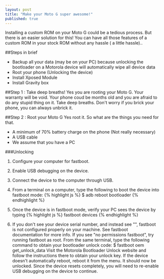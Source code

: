 ```yaml
---
layout: post
title: "Make your Moto G super awesome!"
published: true
---
```


Installing a custom ROM on your Moto G could be a tedious process. But there is an easier solution for this! You can have all those features of a custom ROM in your stock ROM without any hassle ( a little hassle)..

##Steps in brief

* Backup all your data (may be on your PC) because unlocking the bootloader on a Motorola device will automatically wipe all device data
* Root your phone (Unlocking the device)
* Install Xposed Module
* Install Gravity box



##Step 1 : Take deep breaths!
Yes you are rooting your Moto G. Your warranty will be void. Your phone coud be months old and you are afraid to do any stupid thing on it. Take deep breaths. Don't worry if you brick your phone, you can always unbrick it.

##Step 2 : Root your Moto G
Yes root it. So what are the things you need for that.

* A minimum of 70% battery charge on the phone (Not really necessary)
* A USB cable
* We assume that you have a PC

###Unlocking
1. Configure your computer for fastboot.
2. Enable USB debugging on the device.
3. Connect the device to the computer through USB.
4. From a terminal on a computer, type the following to boot the device into fastboot mode:
{% highlight js %}
$ adb reboot bootloader
{% endhighlight %}

5. Once the device is in fastboot mode, verify your PC sees the device by typing {% highlight js %}
fastboot devices
{% endhighlight %}
6. If you don't see your device serial number, and instead see "<waiting for device>", fastboot is not configured properly on your machine. See fastboot documentation for more info.
If you see "no permissions	fastboot", try running fastboot as root.
From the same terminal, type the following command to obtain your bootloader unlock code:
$ fastboot oem get_unlock_data
Visit the Motorola Bootloader Unlock website and follow the instructions there to obtain your unlock key.
If the device doesn't automatically reboot, reboot it from the menu. It should now be unlocked.
Since the device resets completely, you will need to re-enable USB debugging on the device to continue.